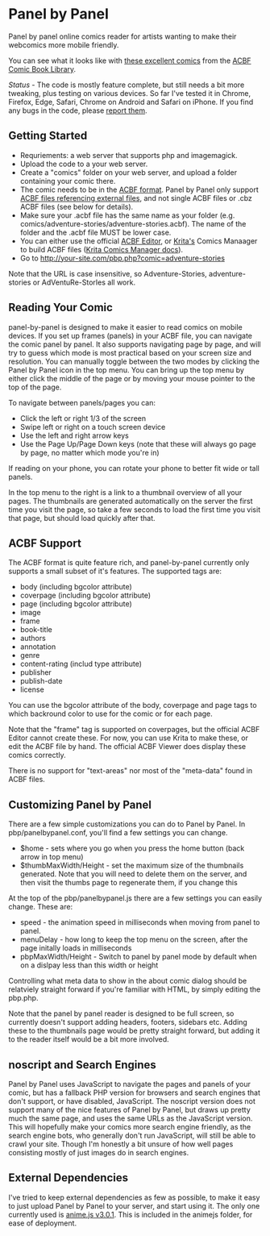 # Panel by Panel
Panel by panel online comics reader for artists wanting to make their webcomics more mobile friendly.

You can see what it looks like with [these excellent comics](http://dev.ragtag.net/index.php) from the [ACBF Comic Book Library](http://acbf.info/).

*Status* - The code is mostly feature complete, but still needs a bit more tweaking, plus testing on various devices. So far I've tested it in Chrome, Firefox, Edge, Safari, Chrome on Android and Safari on iPhone. If you find any bugs in the code, please [report them](https://github.com/ragtag/panel-by-panel/issues).

## Getting Started
* Requriements: a web server that supports php and imagemagick.
* Upload the code to a your web server.
* Create a "comics" folder on your web server, and upload a folder containing your comic there.
* The comic needs to be in the [ACBF format](https://acbf.fandom.com/wiki/Advanced_Comic_Book_Format_Wiki). Panel by Panel only support [ACBF files referencing external files](https://acbf.fandom.com/wiki/ACBF_Specifications), and not single ACBF files or .cbz ACBF files (see below for details).
* Make sure your .acbf file has the same name as your folder (e.g. comics/adventure-stories/adventure-stories.acbf). The name of the folder and the .acbf file MUST be lower case.
* You can either use the official [ACBF Editor](https://acbf.fandom.com/wiki/ACBF_Editor), or [Krita's](https://krita.org) Comics Manaager to build ACBF files ([Krita Comics Manager docs](https://github.com/KDE/krita/tree/master/plugins/python/comics_project_management_tools)).
* Go to http://your-site.com/pbp.php?comic=adventure-stories

Note that the URL is case insensitive, so Adventure-Stories, adventure-stories or AdVentuRe-StorIes all work.

## Reading Your Comic
panel-by-panel is designed to make it easier to read comics on mobile devices. If you set up frames (panels) in your ACBF file, you can navigate the comic panel by panel. It also supports navigating page by page, and will try to guess which mode is most practical based on your screen size and resolution. You can manually toggle between the two modes by clicking the Panel by Panel icon in the top menu. You can bring up the top menu by either click the middle of the page or by moving your mouse pointer to the top of the page.

To navigate between panels/pages you can:
* Click the left or right 1/3 of the screen
* Swipe left or right on a touch screen device
* Use the left and right arrow keys
* Use the Page Up/Page Down keys (note that these will always go page by page, no matter which mode you're in)

If reading on your phone, you can rotate your phone to better fit wide or tall panels.

In the top menu to the right is a link to a thumbnail overview of all your pages. The thumbnails are generated automatically on the server the first time you visit the page, so take a few seconds to load the first time you visit that page, but should load quickly after that.

## ACBF Support
The ACBF format is quite feature rich, and panel-by-panel currently only supports a small subset of it's features. The supported tags are:
* body (including bgcolor attribute)
* coverpage (including bgcolor attribute)
* page (including bgcolor attribute)
* image
* frame
* book-title
* authors
* annotation
* genre
* content-rating (includ type attribute)
* publisher
* publish-date
* license

You can use the bgcolor attribute of the body, coverpage and page tags to which backround color to use for the comic or for each page.

Note that the "frame" tag is supported on coverpages, but the official ACBF Editor cannot create these. For now, you can use Krita to make these, or edit the ACBF file by hand. The official ACBF Viewer does display these comics correctly.

There is no support for "text-areas" nor most of the "meta-data" found in ACBF files.

## Customizing Panel by Panel
There are a few simple customizations you can do to Panel by Panel. In pbp/panelbypanel.conf, you'll find a few settings you can change.

* $home - sets where you go when you press the home button (back arrow in top menu)
* $thumbMaxWidth/Height - set the maximum size of the thumbnails generated. Note that you will need to delete them on the server, and then visit the thumbs page to regenerate them, if you change this

At the top of the pbp/panelbypanel.js there are a few settings you can easily change. These are:

* speed - the animation speed in milliseconds when moving from panel to panel.
* menuDelay - how long to keep the top menu on the screen, after the page initally loads in milliseconds
* pbpMaxWidth/Height - Switch to panel by panel mode by default when on a dislpay less than this width or height

Controlling what meta data to show in the about comic dialog should be relatviely straight forward if you're familiar with HTML, by simply editing the pbp.php.

Note that the panel by panel reader is designed to be full screen, so currently doesn't support adding headers, footers, sidebars etc. Adding these to the thumbnails page would be pretty straight forward, but adding it to the reader itself would be a bit more involved.

## noscript and Search Engines

Panel by Panel uses JavaScript to navigate the pages and panels of your comic, but has a fallback PHP version for browsers and search engines that don't support, or have disabled, JavaScript. The noscript version does not support many of the nice features of Panel by Panel, but draws up pretty much the same page, and uses the same URLs as the JavaScript version. This will hopefully make your comics more search engine friendly, as the search engine bots, who generally don't run JavaScript, will still be able to crawl your site. Though I'm honestly a bit unsure of how well pages consisting mostly of just images do in search engines.

## External Dependencies
I've tried to keep external dependencies as few as possible, to make it easy to just upload Panel by Panel to your server, and start using it. The only one currently used is [anime.js v3.0.1](https://animejs.com/). This is included in the animejs folder, for ease of deployment.
